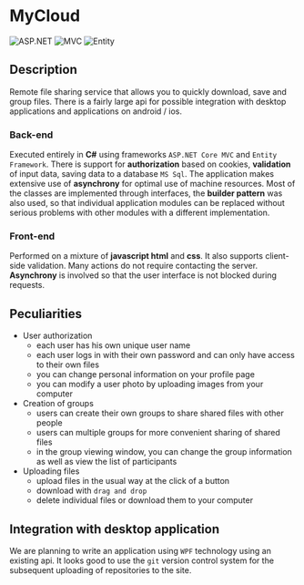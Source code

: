 # MyCloud
![ASP.NET](https://img.shields.io/badge/ASP.NET%20Core-5.0-informational)
![MVC](https://img.shields.io/badge/MVC%20Framework-5.0-informational)
![Entity](https://img.shields.io/badge/Entity%20Framework-6.0-brightgreen)
## Description
Remote file sharing service that allows you to quickly download, save and group files. 
There is a fairly large api for possible integration with desktop applications and applications on android / ios.
### Back-end
Executed entirely in **C#** using frameworks `ASP.NET Core MVC` and `Entity Framework`.
There is support for **authorization** based on cookies, **validation** of input data, saving data to a database `MS Sql`.
The application makes extensive use of **asynchrony** for optimal use of machine resources.
Most of the classes are implemented through interfaces, the **builder pattern** was also used, so that individual application modules can be replaced without serious problems with other modules with a different implementation.
### Front-end
Performed on a mixture of **javascript html** and **css**. 
It also supports client-side validation. Many actions do not require contacting the server.
**Asynchrony** is involved so that the user interface is not blocked during requests.
## Peculiarities
- User authorization
  - each user has his own unique user name
  - each user logs in with their own password and can only have access to their own files
  - you can change personal information on your profile page
  - you can modify a user photo by uploading images from your computer
- Creation of groups
  - users can create their own groups to share shared files with other people
  - users can multiple groups for more convenient sharing of shared files
  - in the group viewing window, you can change the group information as well as view the list of participants
- Uploading files
  - upload files in the usual way at the click of a button
  - download with `drag and drop`
  - delete individual files or download them to your computer
## Integration with desktop application
We are planning to write an application using `WPF` technology using an existing api. 
It looks good to use the `git` version control system for the subsequent uploading of repositories to the site.
